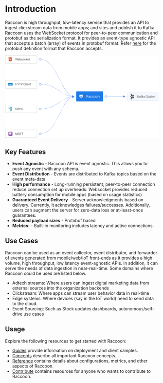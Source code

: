 # Introduction

Raccoon is high throughput, low-latency service that provides an API to ingest clickstream data from mobile apps; and sites and publish it to Kafka. Raccoon uses the WebSocket protocol for peer-to-peer communication and protobuf as the serialization format. It provides an event-type agnostic API that accepts a batch \(array\) of events in protobuf format. Refer [here](https://github.com/odpf/proton/tree/main/odpf/raccoon) for the protobuf definition format that Raccoon accepts.

![Overiew](.gitbook/assets/overview.svg)

## Key Features

* **Event Agnostic** - Raccoon API is event agnostic. This allows you to push any event with any schema.
* **Event Distribution** - Events are distributed to Kafka topics based on the event meta-data
* **High performance** - Long-running persistent, peer-to-peer connection reduce connection set up overheads. Websocket provides reduced battery consumption for mobile apps \(based on usage statistics\)
* **Guaranteed Event Delivery** - Server acknowledgments based on delivery. Currently, it acknowledges failures/successes. Additionally, users can augment the server for zero-data loss or at-least-once guarantees.
* **Reduced payload sizes** - Protobuf based
* **Metrics:** - Built-in monitoring includes latency and active connections.

## Use Cases

Raccoon can be used as an event collector, event distributor, and forwarder of events generated from mobile/web/IoT front-ends as it provides a high volume, high throughput, low latency event-agnostic APIs. In addition, it can serve the needs of data ingestion in near-real-time. Some domains where Raccoon could be used are listed below.

* Adtech streams: Where  users can ingest digital marketing data from external sources into the organization backends 
* Clickstream: Where apps can stream user behavior data in real-time 
* Edge systems: Where devices \(say in the IoT world\) need to send data to the cloud. 
* Event Sourcing: Such as Stock updates dashboards, autonomous/self-drive use cases

## Usage

Explore the following resources to get started with Raccoon:

* [Guides](https://github.com/odpf/raccoon/tree/48f454ac63a94d7c462d2146f115ba9a1789e1dc/docs/docs/guides/README.md) provide information on deployment and client samples.
* [Concepts](https://github.com/odpf/raccoon/tree/48f454ac63a94d7c462d2146f115ba9a1789e1dc/docs/docs/concepts/README.md) describe all important Raccoon concepts.
* [Reference](https://github.com/odpf/raccoon/tree/48f454ac63a94d7c462d2146f115ba9a1789e1dc/docs/docs/reference/README.md) contains details about configurations, metrics, and other aspects of Raccoon.
* [Contribute](https://github.com/odpf/raccoon/tree/48f454ac63a94d7c462d2146f115ba9a1789e1dc/docs/docs/contribute/contribution.md) contains resources for anyone who wants to contribute to Raccoon.

